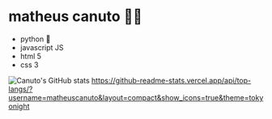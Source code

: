

<!--
**matheuscanuto/matheuscanuto** is a ✨ _special_ ✨ repository because its `README.md` (this file) appears on your GitHub profile.

Here are some ideas to get you started:

- 🔭 I’m currently working on ...
- 🌱 I’m currently learning ...
- 👯 I’m looking to collaborate on ...
- 🤔 I’m looking for help with ...
- 💬 Ask me about ...
- 📫 How to reach me: ...
- 😄 Pronouns: ...
- ⚡ Fun fact: ...
-->
# matheus canuto 👨‍🔬
- python 🐍
- javascript JS
- html 5
- css 3

![Canuto's GitHub stats](https://github-readme-stats.vercel.app/api?username=matheuscanuto&show_icons=true&theme=radical)
https://github-readme-stats.vercel.app/api/top-langs/?username=matheuscanuto&layout=compact&show_icons=true&theme=tokyonight
